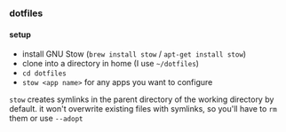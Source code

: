 ### dotfiles

#### setup

- install GNU Stow (`brew install stow` / `apt-get install stow`)
- clone into a directory in home (I use `~/dotfiles`)
- `cd dotfiles`
- `stow <app name>` for any apps you want to configure

`stow` creates symlinks in the parent directory of the working directory by default. it won't overwrite existing files with symlinks, so you'll have to `rm` them or use `--adopt`

